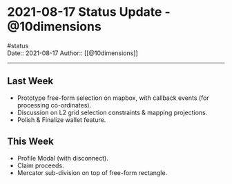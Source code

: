# 2021-08-17 Status Update - @10dimensions
#status  
Date:: 2021-08-17
Author:: [[@10dimensions]]

---

## Last Week
- Prototype free-form selection on mapbox, with callback events (for processing co-ordinates).
- Discussion on L2 grid selection constraints & mapping projections.
- Polish & Finalize wallet feature.

## This Week
- Profile Modal (with disconnect).
- Claim proceeds.
- Mercator sub-division on top of free-form rectangle.